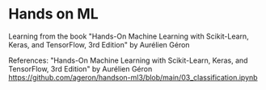# Hands on ML
Learning from the book "Hands-On Machine Learning with Scikit-Learn, Keras, and TensorFlow, 3rd Edition" by Aurélien Géron

References:
"Hands-On Machine Learning with Scikit-Learn, Keras, and TensorFlow, 3rd Edition" by Aurélien Géron
https://github.com/ageron/handson-ml3/blob/main/03_classification.ipynb
